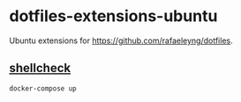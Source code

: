 # dotfiles-extensions-ubuntu

Ubuntu extensions for https://github.com/rafaeleyng/dotfiles.

## [shellcheck](https://www.shellcheck.net/)

```sh
docker-compose up
```
